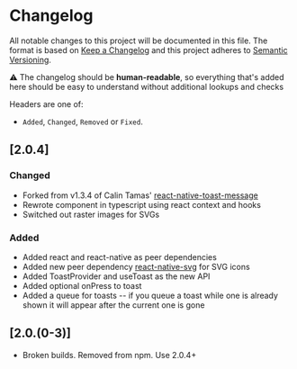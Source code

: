 # Changelog

All notable changes to this project will be documented in this file. The format is based on [Keep a Changelog](http://keepachangelog.com/en/1.0.0/)
and this project adheres to [Semantic Versioning](http://semver.org/spec/v2.0.0.html).

⚠️ The changelog should be **human-readable**, so everything that's added here should be easy to understand without additional lookups and checks

Headers are one of:

-   `Added`, `Changed`, `Removed` or `Fixed`.

## [2.0.4]

### Changed

-   Forked from v1.3.4 of Calin Tamas' [react-native-toast-message](https://github.com/calintamas/react-native-toast-message)
-   Rewrote component in typescript using react context and hooks
-   Switched out raster images for SVGs

### Added

-   Added react and react-native as peer dependencies
-   Added new peer dependency [react-native-svg](https://www.npmjs.com/package/react-native-svg) for SVG icons
-   Added ToastProvider and useToast as the new API
-   Added optional onPress to toast
-   Added a queue for toasts -- if you queue a toast while one is already shown it will appear after the current one is gone

## [2.0.(0-3)]

-   Broken builds. Removed from npm. Use 2.0.4+
